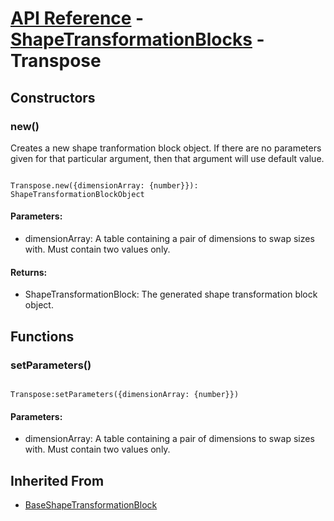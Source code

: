 # [API Reference](../../API.md) - [ShapeTransformationBlocks](../ShapeTransformationBlocks.md) - Transpose

## Constructors

### new()

Creates a new shape tranformation block object. If there are no parameters given for that particular argument, then that argument will use default value.

```

Transpose.new({dimensionArray: {number}}): ShapeTransformationBlockObject

```

#### Parameters:

* dimensionArray: A table containing a pair of dimensions to swap sizes with. Must contain two values only.

#### Returns:

* ShapeTransformationBlock: The generated shape transformation block object.

## Functions

### setParameters()

```

Transpose:setParameters({dimensionArray: {number}})

```

#### Parameters:

* dimensionArray: A table containing a pair of dimensions to swap sizes with. Must contain two values only.

## Inherited From

* [BaseShapeTransformationBlock](BaseShapeTransformationBlock.md)
